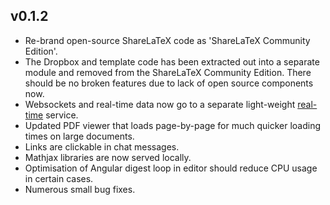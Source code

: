v0.1.2
------

* Re-brand open-source ShareLaTeX code as 'ShareLaTeX Community Edition'.
* The Dropbox and template code has been extracted out into a separate module and removed from the ShareLaTeX Community Edition. There should be no broken features due to lack of open source components now.
* Websockets and real-time data now go to a separate light-weight [real-time](https://github.com/sharelatex/real-time) service.
* Updated PDF viewer that loads page-by-page for much quicker loading times on large documents.
* Links are clickable in chat messages.
* Mathjax libraries are now served locally.
* Optimisation of Angular digest loop in editor should reduce CPU usage in certain cases.
* Numerous small bug fixes.
